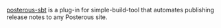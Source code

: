 [posterous-sbt][1] is a plug-in for simple-build-tool that automates publishing release notes to any Posterous site.

[1]: http://github.com/n8han/posterous-sbt